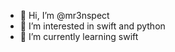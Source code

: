 - 👋 Hi, I’m @mr3nspect
- 👀 I’m interested in swift and python
- 🌱 I’m currently learning swift

<!---
mr3nspect/mr3nspect is a ✨ special ✨ repository because its `README.md` (this file) appears on your GitHub profile.
You can click the Preview link to take a look at your changes.
--->
